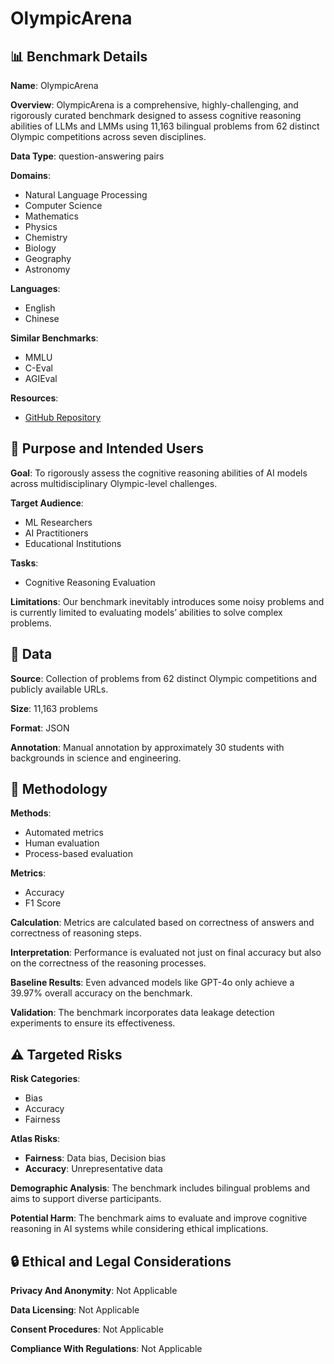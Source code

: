 # OlympicArena

## 📊 Benchmark Details

**Name**: OlympicArena

**Overview**: OlympicArena is a comprehensive, highly-challenging, and rigorously curated benchmark designed to assess cognitive reasoning abilities of LLMs and LMMs using 11,163 bilingual problems from 62 distinct Olympic competitions across seven disciplines.

**Data Type**: question-answering pairs

**Domains**:
- Natural Language Processing
- Computer Science
- Mathematics
- Physics
- Chemistry
- Biology
- Geography
- Astronomy

**Languages**:
- English
- Chinese

**Similar Benchmarks**:
- MMLU
- C-Eval
- AGIEval

**Resources**:
- [GitHub Repository](https://github.com/GAIR-NLP/OlympicArena)

## 🎯 Purpose and Intended Users

**Goal**: To rigorously assess the cognitive reasoning abilities of AI models across multidisciplinary Olympic-level challenges.

**Target Audience**:
- ML Researchers
- AI Practitioners
- Educational Institutions

**Tasks**:
- Cognitive Reasoning Evaluation

**Limitations**: Our benchmark inevitably introduces some noisy problems and is currently limited to evaluating models’ abilities to solve complex problems.

## 💾 Data

**Source**: Collection of problems from 62 distinct Olympic competitions and publicly available URLs.

**Size**: 11,163 problems

**Format**: JSON

**Annotation**: Manual annotation by approximately 30 students with backgrounds in science and engineering.

## 🔬 Methodology

**Methods**:
- Automated metrics
- Human evaluation
- Process-based evaluation

**Metrics**:
- Accuracy
- F1 Score

**Calculation**: Metrics are calculated based on correctness of answers and correctness of reasoning steps.

**Interpretation**: Performance is evaluated not just on final accuracy but also on the correctness of the reasoning processes.

**Baseline Results**: Even advanced models like GPT-4o only achieve a 39.97% overall accuracy on the benchmark.

**Validation**: The benchmark incorporates data leakage detection experiments to ensure its effectiveness.

## ⚠️ Targeted Risks

**Risk Categories**:
- Bias
- Accuracy
- Fairness

**Atlas Risks**:
- **Fairness**: Data bias, Decision bias
- **Accuracy**: Unrepresentative data

**Demographic Analysis**: The benchmark includes bilingual problems and aims to support diverse participants.

**Potential Harm**: The benchmark aims to evaluate and improve cognitive reasoning in AI systems while considering ethical implications.

## 🔒 Ethical and Legal Considerations

**Privacy And Anonymity**: Not Applicable

**Data Licensing**: Not Applicable

**Consent Procedures**: Not Applicable

**Compliance With Regulations**: Not Applicable
